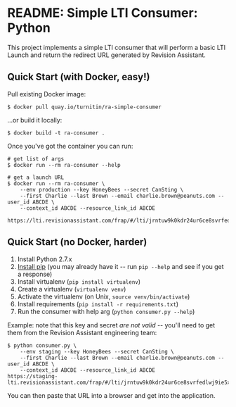 # README: Simple LTI Consumer: Python

This project implements a simple LTI consumer that will perform a basic LTI
Launch and return the redirect URL generated by Revision Assistant.

## Quick Start (with Docker, easy!)

Pull existing Docker image:

```
$ docker pull quay.io/turnitin/ra-simple-consumer
```

...or build it locally:

```
$ docker build -t ra-consumer .
```

Once you've got the container you can run:

```
# get list of args
$ docker run --rm ra-consumer --help

# get a launch URL
$ docker run --rm ra-consumer \
    --env production --key HoneyBees --secret CanSting \
    --first Charlie --last Brown --email charlie.brown@peanuts.com --user_id ABCDE \
    --context_id ABCDE --resource_link_id ABCDE

https://lti.revisionassistant.com/frap/#/lti/jrntuw9k0kdr24ur6ce8svrfedlwj9ie5xs19y6xrkt80fcy/41ho1H0
```

## Quick Start (no Docker, harder)

1. Install Python 2.7.x
2. [Install pip](https://pip.pypa.io/en/stable/installing/) (you may already
   have it -- run `pip --help` and see if you get a response)
3. Install virtualenv (`pip install virtualenv`)
4. Create a virtualenv (`virtualenv venv`)
5. Activate the virtualenv (on Unix, `source venv/bin/activate`)
6. Install requirements (`pip install -r requirements.txt`)
7. Run the consumer with help arg (`python consumer.py --help`)

Example: note that this key and secret *are not valid* -- you'll need to get
them from the Revision Assistant engineering team:

```
$ python consumer.py \
    --env staging --key HoneyBees --secret CanSting \
    --first Charlie --last Brown --email charlie.brown@peanuts.com --user_id ABCDE \
    --context_id ABCDE --resource_link_id ABCDE 
https://staging-lti.revisionassistant.com/frap/#/lti/jrntuw9k0kdr24ur6ce8svrfedlwj9ie5xs19y6xrkt80fcy/41ho1H0
```

You can then paste that URL into a browser and get into the application.
